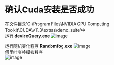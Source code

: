 # 确认Cuda安装是否成功  

在文件目录'C:\Program Files\NVIDIA GPU Computing Toolkit\CUDA\v11.3\extras\demo_suite'中  
运行 **deviceQuery.exe**
![image](https://user-images.githubusercontent.com/45502587/180989339-842bf872-d69c-444f-9c42-bbd86fc0fa6b.png)  

运行随机雾化程序 **Randomfog.exe** 
![image](https://user-images.githubusercontent.com/45502587/180989934-fd41d7e1-edbc-4d3a-b6ce-592f72b466cc.png)  
傅里叶变换模拟程序  
![image](https://user-images.githubusercontent.com/45502587/180990329-a63659a0-1161-472d-ab0b-09a08108a1a3.png)
